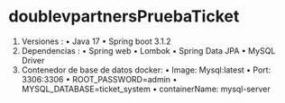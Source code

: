 # doublevpartnersPruebaTicket
1.	Versiones : 
•	Java 17
•	Spring boot 3.1.2
2.	Dependencias : 
•	Spring web
•	Lombok
•	Spring Data JPA
•	MySQL Driver
3.	Contenedor de base de datos docker: 
•	Image: Mysql:latest
•	Port: 3306:3306
•	ROOT_PASSWORD=admin 
•	MYSQL_DATABASE=ticket_system
•	containerName: mysql-server
